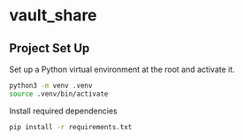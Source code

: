 # vault_share

## Project Set Up

Set up a Python virtual environment at the root and activate it.
```bash
python3 -m venv .venv
source .venv/bin/activate
```
Install required dependencies

```bash
pip install -r requirements.txt
```